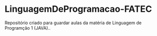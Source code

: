 # LinguagemDeProgramacao-FATEC
 Repositório criado para guardar aulas da matéria de Linguagem de Programção 1 (JAVA)..
